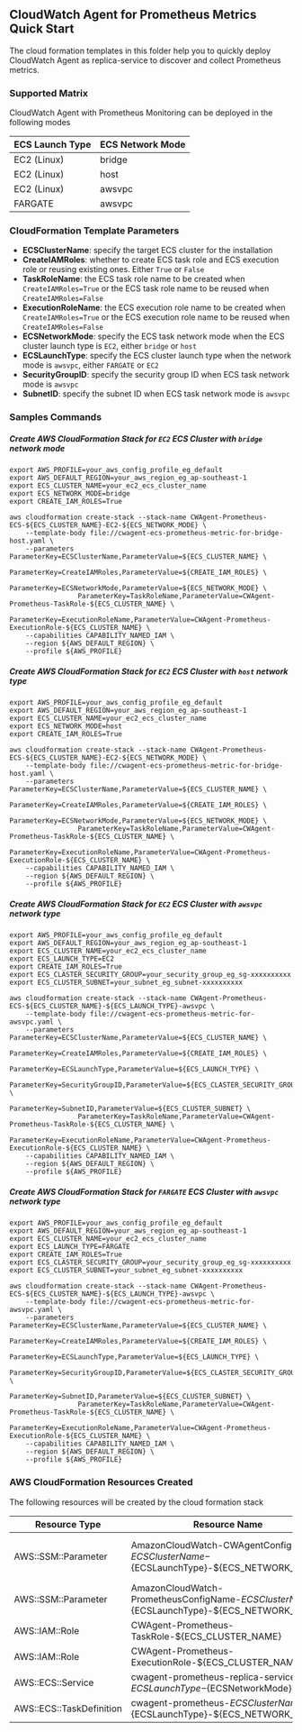## CloudWatch Agent for Prometheus Metrics Quick Start

The cloud formation templates in this folder help you to quickly deploy CloudWatch Agent as replica-service to discover and collect Prometheus metrics.

### Supported Matrix
CloudWatch Agent with Prometheus Monitoring can be deployed in the following modes

|ECS Launch Type         | ECS Network Mode    |
|------------------------|---------------------|
|EC2 (Linux)             | bridge              |
|EC2 (Linux)             | host                |
|EC2 (Linux)             | awsvpc              |
|FARGATE                 | awsvpc              |

### CloudFormation Template Parameters
* **ECSClusterName**: specify the target ECS cluster for the installation
* **CreateIAMRoles**: whether to create ECS task role and ECS execution role or reusing existing ones. Either `True` or `False`
* **TaskRoleName**: the ECS task role name to be created when `CreateIAMRoles=True` or the ECS task role name to be reused when `CreateIAMRoles=False`
* **ExecutionRoleName**: the ECS execution role name to be created when `CreateIAMRoles=True` or the ECS execution role name to be reused when `CreateIAMRoles=False`
* **ECSNetworkMode**: specify the ECS task network mode when the ECS cluster launch type is `EC2`, either `bridge` or `host`
* **ECSLaunchType**: specify the ECS cluster launch type when the network mode is `awsvpc`, either `FARGATE` or `EC2`
* **SecurityGroupID**: specify the security group ID when ECS task network mode is `awsvpc`
* **SubnetID**: specify the subnet ID when ECS task network mode is `awsvpc`

### Samples Commands
##### Create AWS CloudFormation Stack for `EC2` ECS Cluster with `bridge` network mode

```
export AWS_PROFILE=your_aws_config_profile_eg_default
export AWS_DEFAULT_REGION=your_aws_region_eg_ap-southeast-1
export ECS_CLUSTER_NAME=your_ec2_ecs_cluster_name
export ECS_NETWORK_MODE=bridge
export CREATE_IAM_ROLES=True

aws cloudformation create-stack --stack-name CWAgent-Prometheus-ECS-${ECS_CLUSTER_NAME}-EC2-${ECS_NETWORK_MODE} \
    --template-body file://cwagent-ecs-prometheus-metric-for-bridge-host.yaml \
    --parameters ParameterKey=ECSClusterName,ParameterValue=${ECS_CLUSTER_NAME} \
                 ParameterKey=CreateIAMRoles,ParameterValue=${CREATE_IAM_ROLES} \
                 ParameterKey=ECSNetworkMode,ParameterValue=${ECS_NETWORK_MODE} \
                 ParameterKey=TaskRoleName,ParameterValue=CWAgent-Prometheus-TaskRole-${ECS_CLUSTER_NAME} \
                 ParameterKey=ExecutionRoleName,ParameterValue=CWAgent-Prometheus-ExecutionRole-${ECS_CLUSTER_NAME} \
    --capabilities CAPABILITY_NAMED_IAM \
    --region ${AWS_DEFAULT_REGION} \
    --profile ${AWS_PROFILE}
```

##### Create AWS CloudFormation Stack for `EC2` ECS Cluster with `host` network type

```
export AWS_PROFILE=your_aws_config_profile_eg_default
export AWS_DEFAULT_REGION=your_aws_region_eg_ap-southeast-1
export ECS_CLUSTER_NAME=your_ec2_ecs_cluster_name
export ECS_NETWORK_MODE=host
export CREATE_IAM_ROLES=True

aws cloudformation create-stack --stack-name CWAgent-Prometheus-ECS-${ECS_CLUSTER_NAME}-EC2-${ECS_NETWORK_MODE} \
    --template-body file://cwagent-ecs-prometheus-metric-for-bridge-host.yaml \
    --parameters ParameterKey=ECSClusterName,ParameterValue=${ECS_CLUSTER_NAME} \
                 ParameterKey=CreateIAMRoles,ParameterValue=${CREATE_IAM_ROLES} \
                 ParameterKey=ECSNetworkMode,ParameterValue=${ECS_NETWORK_MODE} \
                 ParameterKey=TaskRoleName,ParameterValue=CWAgent-Prometheus-TaskRole-${ECS_CLUSTER_NAME} \
                 ParameterKey=ExecutionRoleName,ParameterValue=CWAgent-Prometheus-ExecutionRole-${ECS_CLUSTER_NAME} \
    --capabilities CAPABILITY_NAMED_IAM \
    --region ${AWS_DEFAULT_REGION} \
    --profile ${AWS_PROFILE}
```

##### Create AWS CloudFormation Stack for `EC2` ECS Cluster with `awsvpc` network type

```
export AWS_PROFILE=your_aws_config_profile_eg_default
export AWS_DEFAULT_REGION=your_aws_region_eg_ap-southeast-1
export ECS_CLUSTER_NAME=your_ec2_ecs_cluster_name
export ECS_LAUNCH_TYPE=EC2
export CREATE_IAM_ROLES=True
export ECS_CLASTER_SECURITY_GROUP=your_security_group_eg_sg-xxxxxxxxxx
export ECS_CLUSTER_SUBNET=your_subnet_eg_subnet-xxxxxxxxxx

aws cloudformation create-stack --stack-name CWAgent-Prometheus-ECS-${ECS_CLUSTER_NAME}-${ECS_LAUNCH_TYPE}-awsvpc \
    --template-body file://cwagent-ecs-prometheus-metric-for-awsvpc.yaml \
    --parameters ParameterKey=ECSClusterName,ParameterValue=${ECS_CLUSTER_NAME} \
                 ParameterKey=CreateIAMRoles,ParameterValue=${CREATE_IAM_ROLES} \
                 ParameterKey=ECSLaunchType,ParameterValue=${ECS_LAUNCH_TYPE} \
                 ParameterKey=SecurityGroupID,ParameterValue=${ECS_CLASTER_SECURITY_GROUP} \
                 ParameterKey=SubnetID,ParameterValue=${ECS_CLUSTER_SUBNET} \
                 ParameterKey=TaskRoleName,ParameterValue=CWAgent-Prometheus-TaskRole-${ECS_CLUSTER_NAME} \
                 ParameterKey=ExecutionRoleName,ParameterValue=CWAgent-Prometheus-ExecutionRole-${ECS_CLUSTER_NAME} \
    --capabilities CAPABILITY_NAMED_IAM \
    --region ${AWS_DEFAULT_REGION} \
    --profile ${AWS_PROFILE}
```

##### Create AWS CloudFormation Stack for `FARGATE` ECS Cluster with `awsvpc` network type

```
export AWS_PROFILE=your_aws_config_profile_eg_default
export AWS_DEFAULT_REGION=your_aws_region_eg_ap-southeast-1
export ECS_CLUSTER_NAME=your_ec2_ecs_cluster_name
export ECS_LAUNCH_TYPE=FARGATE
export CREATE_IAM_ROLES=True
export ECS_CLASTER_SECURITY_GROUP=your_security_group_eg_sg-xxxxxxxxxx
export ECS_CLUSTER_SUBNET=your_subnet_eg_subnet-xxxxxxxxxx

aws cloudformation create-stack --stack-name CWAgent-Prometheus-ECS-${ECS_CLUSTER_NAME}-${ECS_LAUNCH_TYPE}-awsvpc \
    --template-body file://cwagent-ecs-prometheus-metric-for-awsvpc.yaml \
    --parameters ParameterKey=ECSClusterName,ParameterValue=${ECS_CLUSTER_NAME} \
                 ParameterKey=CreateIAMRoles,ParameterValue=${CREATE_IAM_ROLES} \
                 ParameterKey=ECSLaunchType,ParameterValue=${ECS_LAUNCH_TYPE} \
                 ParameterKey=SecurityGroupID,ParameterValue=${ECS_CLASTER_SECURITY_GROUP} \
                 ParameterKey=SubnetID,ParameterValue=${ECS_CLUSTER_SUBNET} \
                 ParameterKey=TaskRoleName,ParameterValue=CWAgent-Prometheus-TaskRole-${ECS_CLUSTER_NAME} \
                 ParameterKey=ExecutionRoleName,ParameterValue=CWAgent-Prometheus-ExecutionRole-${ECS_CLUSTER_NAME} \
    --capabilities CAPABILITY_NAMED_IAM \
    --region ${AWS_DEFAULT_REGION} \
    --profile ${AWS_PROFILE}
```

### AWS CloudFormation Resources Created

The following resources will be created by the cloud formation stack

|Resource Type           | Resource Name                                                                                | Comments                               |
|------------------------|----------------------------------------------------------------------------------------------|----------------------------------------|
|AWS::SSM::Parameter     | AmazonCloudWatch-CWAgentConfig-${ECSClusterName}-${ECSLaunchType}-${ECS_NETWORK_MODE}        |CloudWatch Agent with default AWS App Mesh and Java/Jmx EMF definition  |
|AWS::SSM::Parameter     | AmazonCloudWatch-PrometheusConfigName-${ECSClusterName}-${ECSLaunchType}-${ECS_NETWORK_MODE} |Prometheus scraping configuration       |
|AWS::IAM::Role          | CWAgent-Prometheus-TaskRole-${ECS_CLUSTER_NAME}                                              |created when CREATE_IAM_ROLES=True      |
|AWS::IAM::Role          | CWAgent-Prometheus-ExecutionRole-${ECS_CLUSTER_NAME}                                         |created when CREATE_IAM_ROLES=True      |
|AWS::ECS::Service       | cwagent-prometheus-replica-service-${ECSLaunchType}-${ECSNetworkMode}                        |                                        |
|AWS::ECS::TaskDefinition| cwagent-prometheus-${ECSClusterName}-${ECSLaunchType}-${ECS_NETWORK_MODE}                    |                                        |


